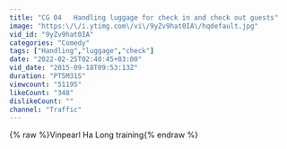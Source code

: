 ```yaml
---
title: "CG 04   Handling luggage for check in and check out guests"
image: "https:\/\/i.ytimg.com\/vi\/9yZv9hat0IA\/hqdefault.jpg"
vid_id: "9yZv9hat0IA"
categories: "Comedy"
tags: ["Handling","luggage","check"]
date: "2022-02-25T02:40:45+03:00"
vid_date: "2015-09-18T09:53:13Z"
duration: "PT5M31S"
viewcount: "51195"
likeCount: "348"
dislikeCount: ""
channel: "Traffic"
---
```

{% raw %}Vinpearl Ha Long training{% endraw %}

